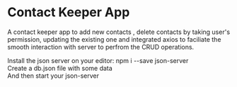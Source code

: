 # Contact Keeper App
A contact keeper app to add new contacts , delete contacts by taking user's permission, updating the existing one and integrated axios to faciliate the smooth interaction with server to perfrom the CRUD operations.

Install the json server on your editor:
npm i --save json-server
<br>
Create a db.json file with some data
<br>
And then start your json-server
